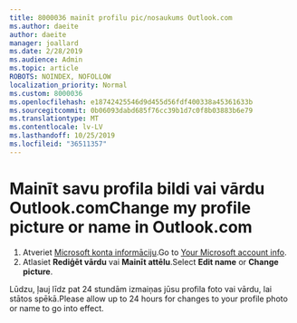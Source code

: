 ```yaml
---
title: 8000036 mainīt profilu pic/nosaukums Outlook.com
ms.author: daeite
author: daeite
manager: joallard
ms.date: 2/28/2019
ms.audience: Admin
ms.topic: article
ROBOTS: NOINDEX, NOFOLLOW
localization_priority: Normal
ms.custom: 8000036
ms.openlocfilehash: e18742425546d9d455d56fdf400338a45361633b
ms.sourcegitcommit: 0b06093dabd685f76cc39b1d7c0f8b03883b6e79
ms.translationtype: MT
ms.contentlocale: lv-LV
ms.lasthandoff: 10/25/2019
ms.locfileid: "36511357"
---
```

# <a name="change-my-profile-picture-or-name-in-outlookcom"></a><span data-ttu-id="d4738-102">Mainīt savu profila bildi vai vārdu Outlook.com</span><span class="sxs-lookup"><span data-stu-id="d4738-102">Change my profile picture or name in Outlook.com</span></span>

1. <span data-ttu-id="d4738-103">Atveriet [Microsoft konta informāciju](https://go.microsoft.com/fwlink/p/?linkid=860841).</span><span class="sxs-lookup"><span data-stu-id="d4738-103">Go to [Your Microsoft account info](https://go.microsoft.com/fwlink/p/?linkid=860841).</span></span>
1. <span data-ttu-id="d4738-104">Atlasiet **Rediģēt vārdu** vai **Mainīt attēlu**.</span><span class="sxs-lookup"><span data-stu-id="d4738-104">Select **Edit name** or **Change picture**.</span></span>

<span data-ttu-id="d4738-105">Lūdzu, ļauj līdz pat 24 stundām izmaiņas jūsu profila foto vai vārdu, lai stātos spēkā.</span><span class="sxs-lookup"><span data-stu-id="d4738-105">Please allow up to 24 hours for changes to your profile photo or name to go into effect.</span></span>